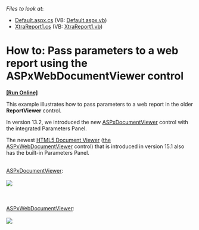 <!-- default file list -->
*Files to look at*:

* [Default.aspx.cs](./CS/PassParametersToWebReport/Default.aspx.cs) (VB: [Default.aspx.vb](./VB/PassParametersToWebReport/Default.aspx.vb))
* [XtraReport1.cs](./CS/PassParametersToWebReport/XtraReport1.cs) (VB: [XtraReport1.vb](./VB/PassParametersToWebReport/XtraReport1.vb))
<!-- default file list end -->
# How to: Pass parameters to a web report using the ASPxWebDocumentViewer control 
<!-- run online -->
**[[Run Online]](https://codecentral.devexpress.com/e4461)**
<!-- run online end -->


<p>This example illustrates how to pass parameters to a web report in the older <strong>ReportViewer</strong> control.</p>
<p>In version 13.2, we introduced the new <a href="https://documentation.devexpress.com/XtraReports/clsDevExpressXtraReportsWebASPxDocumentViewertopic.aspx">ASPxDocumentViewer</a> control with the integrated Parameters Panel.</p>
<p>The newest <a href="https://documentation.devexpress.com/XtraReports/CustomDocument17738.aspx">HTML5 Document Viewer</a> (<a href="https://documentation.devexpress.com/#XtraReports/clsDevExpressXtraReportsWebASPxWebDocumentViewertopic">the ASPxWebDocumentViewer</a> control) that is introduced in version 15.1 also has the built-in Parameters Panel.</p>
<p><br><a href="https://documentation.devexpress.com/XtraReports/clsDevExpressXtraReportsWebASPxDocumentViewertopic.aspx">ASPxDocumentViewer</a>:<br><br><img src="https://raw.githubusercontent.com/DevExpress-Examples/how-to-pass-parameters-to-a-web-report-using-the-aspxwebdocumentviewer-control-e4461/16.1.4+/media/3d7e2488-3bfe-11e7-80c0-00155d624807.png"><br><br><br><br><a href="https://documentation.devexpress.com/XtraReports/clsDevExpressXtraReportsWebASPxWebDocumentViewertopic.aspx">ASPxWebDocumentViewer</a>:<br><br><img src="https://raw.githubusercontent.com/DevExpress-Examples/how-to-pass-parameters-to-a-web-report-using-the-aspxwebdocumentviewer-control-e4461/16.1.4+/media/7e86243c-3be2-11e7-80c0-00155d624807.png"></p>

<br/>


